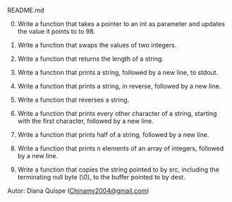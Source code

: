 README.md

0. Write a function that takes a pointer to an int as parameter and updates the value it points to to 98.

1. Write a function that swaps the values of two integers.

2. Write a function that returns the length of a string.


3. Write a function that prints a string, followed by a new line, to stdout.

4. Write a function that prints a string, in reverse, followed by a new line.

5. Write a function that reverses a string.

6. Write a function that prints every other character of a string, starting with the first character, followed by a new line.

7. Write a function that prints half of a string, followed by a new line.

8. Write a function that prints n elements of an array of integers, followed by a new line.

9. Write a function that copies the string pointed to by src, including the terminating null byte (\0), to the buffer pointed to by dest.

Autor: Diana Quispe (Chinamy2004@gmail.com)
